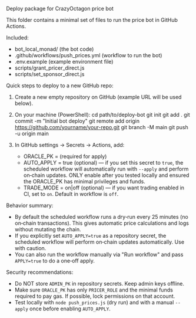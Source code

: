Deploy package for CrazyOctagon price bot

This folder contains a minimal set of files to run the price bot in GitHub Actions.

Included:
- bot_local_monad/ (the bot code)
- .github/workflows/push_prices.yml (workflow to run the bot)
- .env.example (example environment file)
- scripts/grant_pricer_direct.js
- scripts/set_sponsor_direct.js

Quick steps to deploy to a new GitHub repo:

1) Create a new empty repository on GitHub (example URL will be used below).
2) On your machine (PowerShell):
   cd path/to/deploy-bot
   git init
   git add .
   git commit -m "Initial bot deploy"
   git remote add origin https://github.com/yourname/your-repo.git
   git branch -M main
   git push -u origin main

3) In GitHub settings -> Secrets -> Actions, add:
   - ORACLE_PK = <private key of bot key with PRICER_ROLE> (required for apply)
   - AUTO_APPLY = true (optional) — if you set this secret to `true`, the scheduled workflow will automatically run with `--apply` and perform on‑chain updates. ONLY enable after you tested locally and ensured the ORACLE_PK has minimal privileges and funds.
   - TRADE_MODE = on|off (optional) — if you want trading enabled in CI, set to `on`. Default in workflow is `off`.

Behavior summary:
- By default the scheduled workflow runs a dry‑run every 25 minutes (no on‑chain transactions). This gives automatic price calculations and logs without mutating the chain.
- If you explicitly set `AUTO_APPLY=true` as a repository secret, the scheduled workflow will perform on‑chain updates automatically. Use with caution.
- You can also run the workflow manually via "Run workflow" and pass `APPLY=true` to do a one‑off apply.

Security recommendations:
- Do NOT store `ADMIN_PK` in repository secrets. Keep admin keys offline.
- Make sure `ORACLE_PK` has only `PRICER_ROLE` and the minimal funds required to pay gas. If possible, lock permissions on that account.
- Test locally with `node push_prices.js` (dry run) and with a manual `--apply` once before enabling `AUTO_APPLY`.
